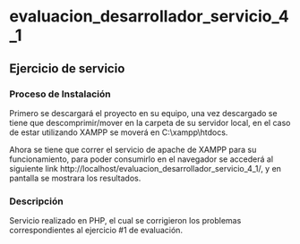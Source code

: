 # evaluacion_desarrollador_servicio_4_1
## Ejercicio de servicio

### Proceso de Instalación

Primero se descargará el proyecto en su equipo, una vez descargado se tiene que descomprimir/mover en la carpeta de su servidor local, en el caso de estar utilizando XAMPP se moverá en C:\xampp\htdocs.

Ahora se tiene que correr el servicio de apache de XAMPP para su funcionamiento, para poder consumirlo en el navegador se accederá al siguiente link http://localhost/evaluacion_desarrollador_servicio_4_1/, y en pantalla se mostrara los resultados.


### Descripción

Servicio realizado en PHP, el cual se corrigieron los problemas correspondientes al ejercicio #1 de evaluación.
